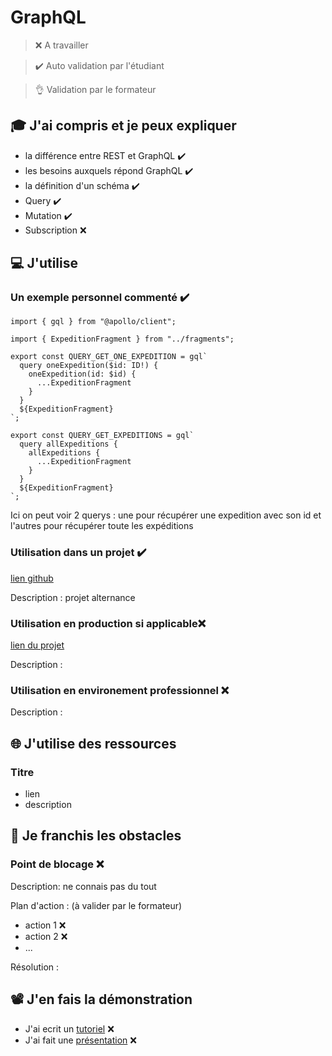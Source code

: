 # GraphQL

> ❌ A travailler

> ✔️ Auto validation par l'étudiant

> 👌 Validation par le formateur

## 🎓 J'ai compris et je peux expliquer

- la différence entre REST et GraphQL ✔️
- les besoins auxquels répond GraphQL ✔️
- la définition d'un schéma ✔️
- Query ✔️
- Mutation ✔️
- Subscription ❌

## 💻 J'utilise

### Un exemple personnel commenté ✔️

```
import { gql } from "@apollo/client";

import { ExpeditionFragment } from "../fragments";

export const QUERY_GET_ONE_EXPEDITION = gql`
  query oneExpedition($id: ID!) {
    oneExpedition(id: $id) {
      ...ExpeditionFragment
    }
  }
  ${ExpeditionFragment}
`;

export const QUERY_GET_EXPEDITIONS = gql`
  query allExpeditions {
    allExpeditions {
      ...ExpeditionFragment
    }
  }
  ${ExpeditionFragment}
`;
```

Ici on peut voir 2 querys : une pour récupérer une expedition avec son id et l'autres pour récupérer toute les expéditions

### Utilisation dans un projet ✔️

[lien github](https://github.com/wild-projet/2104-wns-lyon-groupe4-front)

Description : projet alternance

### Utilisation en production si applicable❌

[lien du projet](...)

Description :

### Utilisation en environement professionnel ❌

Description :

## 🌐 J'utilise des ressources

### Titre

- lien
- description

## 🚧 Je franchis les obstacles

### Point de blocage ❌

Description: ne connais pas du tout

Plan d'action : (à valider par le formateur)

- action 1 ❌
- action 2 ❌
- ...

Résolution :

## 📽️ J'en fais la démonstration

- J'ai ecrit un [tutoriel](...) ❌
- J'ai fait une [présentation](...) ❌
